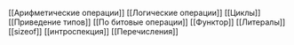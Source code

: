 [[Арифметические операции]]
[[Логические операции]]
[[Циклы]]
[[Приведение типов]]
[[По битовые операции]]
[[Функтор]]
[[Литералы]]
[[sizeof]]
[[интроспекция]]
[[Перечисления]]
